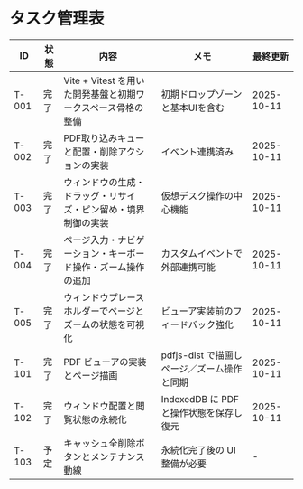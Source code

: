 # タスク管理表

| ID | 状態 | 内容 | メモ | 最終更新 |
| --- | --- | --- | --- | --- |
| T-001 | 完了 | Vite + Vitest を用いた開発基盤と初期ワークスペース骨格の整備 | 初期ドロップゾーンと基本UIを含む | 2025-10-11 |
| T-002 | 完了 | PDF取り込みキューと配置・削除アクションの実装 | イベント連携済み | 2025-10-11 |
| T-003 | 完了 | ウィンドウの生成・ドラッグ・リサイズ・ピン留め・境界制御の実装 | 仮想デスク操作の中心機能 | 2025-10-11 |
| T-004 | 完了 | ページ入力・ナビゲーション・キーボード操作・ズーム操作の追加 | カスタムイベントで外部連携可能 | 2025-10-11 |
| T-005 | 完了 | ウィンドウプレースホルダーでページとズームの状態を可視化 | ビューア実装前のフィードバック強化 | 2025-10-11 |
| T-101 | 完了 | PDF ビューアの実装とページ描画 | pdfjs-dist で描画しページ／ズーム操作と同期 | 2025-10-11 |
| T-102 | 完了 | ウィンドウ配置と閲覧状態の永続化 | IndexedDB に PDF と操作状態を保存し復元 | 2025-10-11 |
| T-103 | 予定 | キャッシュ全削除ボタンとメンテナンス動線 | 永続化完了後の UI 整備が必要 | - |
